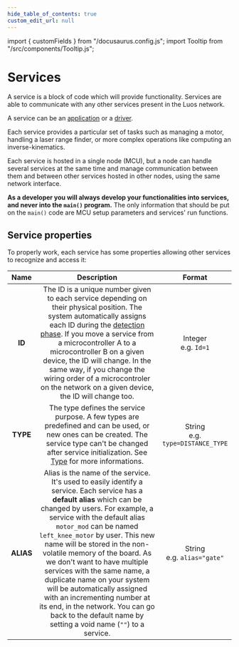 ```yaml
---
hide_table_of_contents: true
custom_edit_url: null
---
```


import { customFields } from "/docusaurus.config.js";
import Tooltip from "/src/components/Tooltip.js";

# Services

A service is a block of code which will provide functionality. Services are able to communicate with any other services present in the Luos network.

A service can be an [application](/luos-technology/services/service-api.md#apps-guidelines) or a [driver](/luos-technology/services/service-api.md#drivers-guidelines).

Each service provides a particular set of tasks such as managing a motor, handling a laser range finder, or more complex operations like computing an inverse-kinematics.

Each service is hosted in a single <Tooltip def={customFields.node_def}>node</Tooltip> (MCU), but a node can handle several services at the same time and manage communication between them and between other services hosted in other nodes, using the same network interface.

**As a developer you will always develop your functionalities into services, and never into the `main()` program.** The only information that should be put on the `main()` code are MCU setup parameters and services' run functions.

## Service properties

To properly work, each service has some properties allowing other services to recognize and access it:

|   Name    |                                                                                                                                                                                                                                                                                         Description                                                                                                                                                                                                                                                                                         |                Format                 |
| :-------: | :-----------------------------------------------------------------------------------------------------------------------------------------------------------------------------------------------------------------------------------------------------------------------------------------------------------------------------------------------------------------------------------------------------------------------------------------------------------------------------------------------------------------------------------------------------------------------------------------: | :-----------------------------------: |
|  **ID**   |                                                                                 The ID is a unique number given to each service depending on their physical position. The system automatically assigns each ID during the [detection phase](./routing-table.md). If you move a service from a microcontroller A to a microcontroller B on a given device, the ID will change. In the same way, if you change the wiring order of a microcontroler on the network on a given device, the ID will change too.                                                                                 |       Integer<br />e.g. `Id=1`        |
| **TYPE**  |                                                                                                                                                                             The type defines the service purpose. A few types are predefined and can be used, or new ones can be created. The service type can't be changed after service initialization. See [Type](./service-type.md) for more informations.                                                                                                                                                                              | String<br />e.g. `type=DISTANCE_TYPE` |
| **ALIAS** | Alias is the name of the service. It's used to easily identify a service. Each service has a **default alias** which can be changed by users. For example, a service with the default alias `motor_mod` can be named `left_knee_motor` by user. This new name will be stored in the non-volatile memory of the board. As we don't want to have multiple services with the same name, a duplicate name on your system will be automatically assigned with an incrementing number at its end, in the network. You can go back to the default name by setting a void name (`""`) to a service. |    String<br />e.g. `alias="gate"`    |
